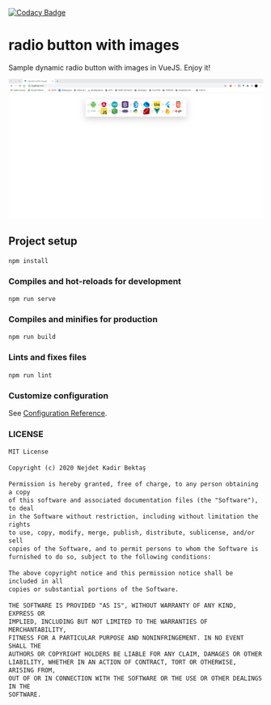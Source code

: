 [![Codacy Badge](https://app.codacy.com/project/badge/Grade/43f453b67d6a43c9b0f6069b7071b0e5)](https://www.codacy.com/gh/nejdetkadir/radiobtn-with-images/dashboard?utm_source=github.com&amp;utm_medium=referral&amp;utm_content=nejdetkadir/radiobtn-with-images&amp;utm_campaign=Badge_Grade)

# radio button with images
Sample dynamic radio button with images in VueJS. Enjoy it!

![cover](doc/cover.gif)

## Project setup
```
npm install
```

### Compiles and hot-reloads for development
```
npm run serve
```

### Compiles and minifies for production
```
npm run build
```

### Lints and fixes files
```
npm run lint
```

### Customize configuration
See [Configuration Reference](https://cli.vuejs.org/config/).

### LICENSE
```
MIT License

Copyright (c) 2020 Nejdet Kadir Bektaş

Permission is hereby granted, free of charge, to any person obtaining a copy
of this software and associated documentation files (the "Software"), to deal
in the Software without restriction, including without limitation the rights
to use, copy, modify, merge, publish, distribute, sublicense, and/or sell
copies of the Software, and to permit persons to whom the Software is
furnished to do so, subject to the following conditions:

The above copyright notice and this permission notice shall be included in all
copies or substantial portions of the Software.

THE SOFTWARE IS PROVIDED "AS IS", WITHOUT WARRANTY OF ANY KIND, EXPRESS OR
IMPLIED, INCLUDING BUT NOT LIMITED TO THE WARRANTIES OF MERCHANTABILITY,
FITNESS FOR A PARTICULAR PURPOSE AND NONINFRINGEMENT. IN NO EVENT SHALL THE
AUTHORS OR COPYRIGHT HOLDERS BE LIABLE FOR ANY CLAIM, DAMAGES OR OTHER
LIABILITY, WHETHER IN AN ACTION OF CONTRACT, TORT OR OTHERWISE, ARISING FROM,
OUT OF OR IN CONNECTION WITH THE SOFTWARE OR THE USE OR OTHER DEALINGS IN THE
SOFTWARE.

```
